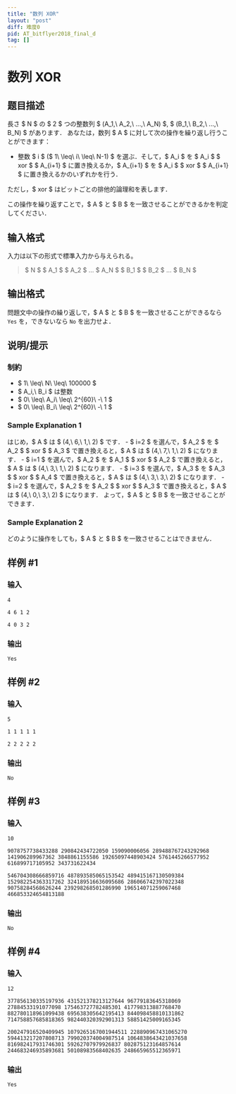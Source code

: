 ```yaml
---
title: "数列 XOR"
layout: "post"
diff: 难度0
pid: AT_bitflyer2018_final_d
tag: []
---
```


# 数列 XOR

## 题目描述

[problemUrl]: https://atcoder.jp/contests/bitflyer2018-final/tasks/bitflyer2018_final_d

長さ $ N $ の $ 2 $ つの整数列 $ (A_1,\ A_2,\ ...,\ A_N) $, $ (B_1,\ B_2,\ ...,\ B_N) $ があります． あなたは，数列 $ A $ に対して次の操作を繰り返し行うことができます：

- 整数 $ i $ ($ 1\ \leq\ i\ \leq\ N-1) $ を選ぶ．そして，$ A_i $ を $ A_i $ $ xor $ $ A_{i+1} $ に置き換えるか，$ A_{i+1} $ を $ A_i $ $ xor $ $ A_{i+1} $ に置き換えるかのいずれかを行う．

ただし，$ xor $ はビットごとの排他的論理和を表します．

この操作を繰り返すことで，$ A $ と $ B $ を一致させることができるかを判定してください．

## 输入格式

入力は以下の形式で標準入力から与えられる。

> $ N $ $ A_1 $ $ A_2 $ ... $ A_N $ $ B_1 $ $ B_2 $ ... $ B_N $

## 输出格式

問題文中の操作の繰り返しで，$ A $ と $ B $ を一致させることができるなら `Yes` を，できないなら `No` を出力せよ．

## 说明/提示

### 制約

- $ 1\ \leq\ N\ \leq\ 100000 $
- $ A_i,\ B_i $ は整数
- $ 0\ \leq\ A_i\ \leq\ 2^{60}\ -\ 1 $
- $ 0\ \leq\ B_i\ \leq\ 2^{60}\ -\ 1 $

### Sample Explanation 1

はじめ，$ A $ は $ (4,\ 6,\ 1,\ 2) $ です． - $ i=2 $ を選んで，$ A_2 $ を $ A_2 $ $ xor $ $ A_3 $ で置き換えると，$ A $ は $ (4,\ 7,\ 1,\ 2) $ になります． - $ i=1 $ を選んで，$ A_2 $ を $ A_1 $ $ xor $ $ A_2 $ で置き換えると，$ A $ は $ (4,\ 3,\ 1,\ 2) $ になります． - $ i=3 $ を選んで，$ A_3 $ を $ A_3 $ $ xor $ $ A_4 $ で置き換えると，$ A $ は $ (4,\ 3,\ 3,\ 2) $ になります． - $ i=2 $ を選んで，$ A_2 $ を $ A_2 $ $ xor $ $ A_3 $ で置き換えると，$ A $ は $ (4,\ 0,\ 3,\ 2) $ になります． よって，$ A $ と $ B $ を一致させることができます．

### Sample Explanation 2

どのように操作をしても，$ A $ と $ B $ を一致させることはできません．

## 样例 #1

### 输入

```
4
4 6 1 2
4 0 3 2
```

### 输出

```
Yes
```

## 样例 #2

### 输入

```
5
1 1 1 1 1
2 2 2 2 2
```

### 输出

```
No
```

## 样例 #3

### 输入

```
10
9078757738433288 290842434722050 159090006056 289488767243292968 141906289967362 3848861155586 19265097448903424 5761445266577952 616899717105952 343731622434
546704308666859716 487893585065153542 489415167130509384 152982254363317262 324189516636095686 286066742397022348 90758284568626244 239298268501286990 196514071259067468 466853324654813188
```

### 输出

```
No
```

## 样例 #4

### 输入

```
12
377856130335197936 431521378213127644 96779183645318069 27884533191077098 175463727782485301 417798313887768470 882780118961099438 695638305642195413 844098458810131862 714758857685818365 982440320392901313 58851425009165345
200247916520409945 1079265167001944511 228890967431065270 594413217207808713 799020374004987514 1064838643421037658 816982417931746301 59262707979926837 802875123164857614 244683246935893681 50108983568402635 248665965512365971
```

### 输出

```
Yes
```

